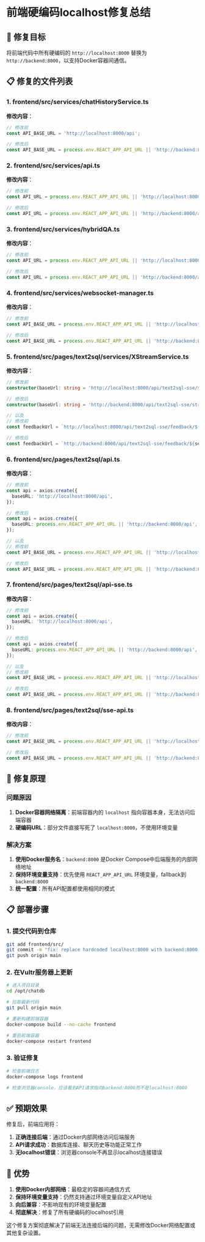 # 前端硬编码localhost修复总结

## 🎯 修复目标
将前端代码中所有硬编码的 `http://localhost:8000` 替换为 `http://backend:8000`，以支持Docker容器间通信。

## 📋 修复的文件列表

### 1. frontend/src/services/chatHistoryService.ts
**修改内容**：
```typescript
// 修改前
const API_BASE_URL = 'http://localhost:8000/api';

// 修改后  
const API_BASE_URL = process.env.REACT_APP_API_URL || 'http://backend:8000/api';
```

### 2. frontend/src/services/api.ts
**修改内容**：
```typescript
// 修改前
const API_URL = process.env.REACT_APP_API_URL || 'http://localhost:8000/api';

// 修改后
const API_URL = process.env.REACT_APP_API_URL || 'http://backend:8000/api';
```

### 3. frontend/src/services/hybridQA.ts
**修改内容**：
```typescript
// 修改前
const API_URL = process.env.REACT_APP_API_URL || 'http://localhost:8000/api';

// 修改后
const API_URL = process.env.REACT_APP_API_URL || 'http://backend:8000/api';
```

### 4. frontend/src/services/websocket-manager.ts
**修改内容**：
```typescript
// 修改前
const API_BASE_URL = process.env.REACT_APP_API_URL || 'http://localhost:8000/api';

// 修改后
const API_BASE_URL = process.env.REACT_APP_API_URL || 'http://backend:8000/api';
```

### 5. frontend/src/pages/text2sql/services/XStreamService.ts
**修改内容**：
```typescript
// 修改前
constructor(baseUrl: string = 'http://localhost:8000/api/text2sql-sse/stream') {

// 修改后
constructor(baseUrl: string = 'http://backend:8000/api/text2sql-sse/stream') {

// 以及
// 修改前
const feedbackUrl = `http://localhost:8000/api/text2sql-sse/feedback/${sessionId}`;

// 修改后
const feedbackUrl = `http://backend:8000/api/text2sql-sse/feedback/${sessionId}`;
```

### 6. frontend/src/pages/text2sql/api.ts
**修改内容**：
```typescript
// 修改前
const api = axios.create({
  baseURL: 'http://localhost:8000/api',
});

// 修改后
const api = axios.create({
  baseURL: process.env.REACT_APP_API_URL || 'http://backend:8000/api',
});

// 以及
// 修改前
const API_BASE_URL = process.env.REACT_APP_API_URL || 'http://localhost:8000/api';

// 修改后
const API_BASE_URL = process.env.REACT_APP_API_URL || 'http://backend:8000/api';
```

### 7. frontend/src/pages/text2sql/api-sse.ts
**修改内容**：
```typescript
// 修改前
const api = axios.create({
  baseURL: 'http://localhost:8000/api',
});

// 修改后
const api = axios.create({
  baseURL: process.env.REACT_APP_API_URL || 'http://backend:8000/api',
});

// 以及
// 修改前
const API_BASE_URL = process.env.REACT_APP_API_URL || 'http://localhost:8000/api';

// 修改后
const API_BASE_URL = process.env.REACT_APP_API_URL || 'http://backend:8000/api';
```

### 8. frontend/src/pages/text2sql/sse-api.ts
**修改内容**：
```typescript
// 修改前
const API_BASE_URL = process.env.REACT_APP_API_URL || 'http://localhost:8000/api';

// 修改后
const API_BASE_URL = process.env.REACT_APP_API_URL || 'http://backend:8000/api';
```

## 🔧 修复原理

### 问题原因
1. **Docker容器网络隔离**：前端容器内的 `localhost` 指向容器本身，无法访问后端容器
2. **硬编码URL**：部分文件直接写死了 `localhost:8000`，不使用环境变量

### 解决方案
1. **使用Docker服务名**：`backend:8000` 是Docker Compose中后端服务的内部网络地址
2. **保持环境变量支持**：优先使用 `REACT_APP_API_URL` 环境变量，fallback到 `backend:8000`
3. **统一配置**：所有API配置都使用相同的模式

## 📋 部署步骤

### 1. 提交代码到仓库
```bash
git add frontend/src/
git commit -m "fix: replace hardcoded localhost:8000 with backend:8000 for Docker internal network"
git push origin main
```

### 2. 在Vultr服务器上更新
```bash
# 进入项目目录
cd /opt/chatdb

# 拉取最新代码
git pull origin main

# 重新构建前端容器
docker-compose build --no-cache frontend

# 重启前端容器
docker-compose restart frontend
```

### 3. 验证修复
```bash
# 检查前端日志
docker-compose logs frontend

# 检查浏览器console，应该看到API请求指向backend:8000而不是localhost:8000
```

## ✅ 预期效果

修复后，前端应用将：
1. **正确连接后端**：通过Docker内部网络访问后端服务
2. **API请求成功**：数据库连接、聊天历史等功能正常工作
3. **无localhost错误**：浏览器console不再显示localhost连接错误

## 🎯 优势

1. **使用Docker内部网络**：最稳定的容器间通信方式
2. **保持环境变量支持**：仍然支持通过环境变量自定义API地址
3. **向后兼容**：不影响现有的环境变量配置
4. **彻底解决**：修复了所有硬编码的localhost引用

这个修复方案彻底解决了前端无法连接后端的问题，无需修改Docker网络配置或其他复杂设置。
